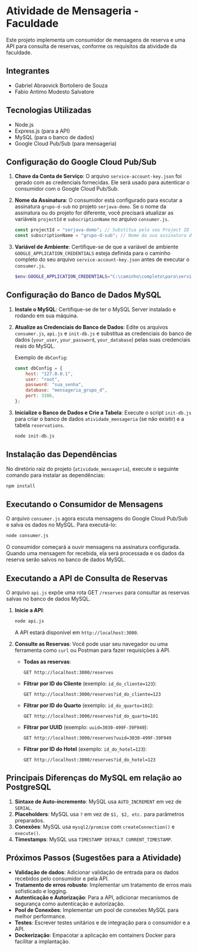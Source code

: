 # Atividade de Mensageria - Faculdade

Este projeto implementa um consumidor de mensagens de reserva e uma API para consulta de reservas, conforme os requisitos da atividade da faculdade.

## Integrantes
*   Gabriel Abraovick Bortoliero de Souza
*   Fabio Antimo Modesto Salvatore


## Tecnologias Utilizadas

*   Node.js
*   Express.js (para a API)
*   MySQL (para o banco de dados)
*   Google Cloud Pub/Sub (para mensageria)

## Configuração do Google Cloud Pub/Sub

1.  **Chave da Conta de Serviço**: O arquivo `service-account-key.json` foi gerado com as credenciais fornecidas. Ele será usado para autenticar o consumidor com o Google Cloud Pub/Sub.

2.  **Nome da Assinatura**: O consumidor está configurado para escutar a assinatura `grupo-d-sub` no projeto `serjava-demo`. Se o nome da assinatura ou do projeto for diferente, você precisará atualizar as variáveis `projectId` e `subscriptionName` no arquivo `consumer.js`.

    ```javascript
    const projectId = "serjava-demo"; // Substitua pelo seu Project ID
    const subscriptionName = "grupo-d-sub"; // Nome da sua assinatura do Pub/Sub
    ```

3.  **Variável de Ambiente**: Certifique-se de que a variável de ambiente `GOOGLE_APPLICATION_CREDENTIALS` esteja definida para o caminho completo do seu arquivo `service-account-key.json` antes de executar o `consumer.js`.

    ```powershell
    $env:GOOGLE_APPLICATION_CREDENTIALS="C:\caminho\completo\para\service-account-key.json"
    ```

## Configuração do Banco de Dados MySQL

1.  **Instale o MySQL**: Certifique-se de ter o MySQL Server instalado e rodando em sua máquina.

2.  **Atualize as Credenciais do Banco de Dados**: Edite os arquivos `consumer.js`, `api.js` e `init-db.js` e substitua as credenciais do banco de dados (`your_user`, `your_password`, `your_database`) pelas suas credenciais reais do MySQL.

    Exemplo de `dbConfig`:

    ```javascript
    const dbConfig = {
        host: "127.0.0.1",
        user: "root",
        password: "sua_senha",
        database: "mensageria_grupo_d",
        port: 3306,
    };
    ```

3.  **Inicialize o Banco de Dados e Crie a Tabela**: Execute o script `init-db.js` para criar o banco de dados `atividade_mensageria` (se não existir) e a tabela `reservations`.

    ```bash
    node init-db.js
    ```

## Instalação das Dependências

No diretório raiz do projeto (`atividade_mensageria`), execute o seguinte comando para instalar as dependências:

```bash
npm install
```

## Executando o Consumidor de Mensagens

O arquivo `consumer.js` agora escuta mensagens do Google Cloud Pub/Sub e salva os dados no MySQL. Para executá-lo:

```bash
node consumer.js
```

O consumidor começará a ouvir mensagens na assinatura configurada. Quando uma mensagem for recebida, ela será processada e os dados da reserva serão salvos no banco de dados MySQL.

## Executando a API de Consulta de Reservas

O arquivo `api.js` expõe uma rota GET `/reserves` para consultar as reservas salvas no banco de dados MySQL.

1.  **Inicie a API**:

    ```bash
    node api.js
    ```

    A API estará disponível em `http://localhost:3000`.

2.  **Consulte as Reservas**: Você pode usar seu navegador ou uma ferramenta como `curl` ou Postman para fazer requisições à API.

    *   **Todas as reservas**:

        ```
        GET http://localhost:3000/reserves
        ```

    *   **Filtrar por ID do Cliente** (exemplo: `id_do_cliente=123`):

        ```
        GET http://localhost:3000/reserves?id_do_cliente=123
        ```

    *   **Filtrar por ID do Quarto** (exemplo: `id_do_quarto=101`):

        ```
        GET http://localhost:3000/reserves?id_do_quarto=101
        ```

    *   **Filtrar por UUID** (exemplo: `uuid=3030-499F-39F949`):

        ```
        GET http://localhost:3000/reserves?uuid=3030-499F-39F949
        ```

    *   **Filtrar por ID do Hotel** (exemplo: `id_do_hotel=123`):

        ```
        GET http://localhost:3000/reserves?id_do_hotel=123
        ```

## Principais Diferenças do MySQL em relação ao PostgreSQL

1.  **Sintaxe de Auto-incremento**: MySQL usa `AUTO_INCREMENT` em vez de `SERIAL`.
2.  **Placeholders**: MySQL usa `?` em vez de `$1, $2, etc.` para parâmetros preparados.
3.  **Conexões**: MySQL usa `mysql2/promise` com `createConnection()` e `execute()`.
4.  **Timestamps**: MySQL usa `TIMESTAMP DEFAULT CURRENT_TIMESTAMP`.

## Próximos Passos (Sugestões para a Atividade)

*   **Validação de dados**: Adicionar validação de entrada para os dados recebidos pelo consumidor e pela API.
*   **Tratamento de erros robusto**: Implementar um tratamento de erros mais sofisticado e logging.
*   **Autenticação e Autorização**: Para a API, adicionar mecanismos de segurança como autenticação e autorização.
*   **Pool de Conexões**: Implementar um pool de conexões MySQL para melhor performance.
*   **Testes**: Escrever testes unitários e de integração para o consumidor e a API.
*   **Dockerização**: Empacotar a aplicação em containers Docker para facilitar a implantação.
